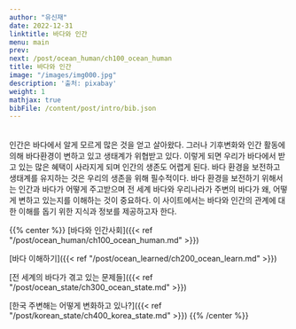 ```yaml
---
author: "유신재"
date: 2022-12-31
linktitle: 바다와 인간
menu: main
prev:
next: /post/ocean_human/ch100_ocean_human
title: 바다와 인간
image: "/images/img000.jpg"
description: '출처: pixabay'
weight: 1
mathjax: true
bibFile: /content/post/intro/bib.json
---
```


######     

인간은 바다에서 알게 모르게 많은 것을 얻고 살아왔다. 그러나 기후변화와 인간 활동에 의해 바다환경이 변하고 있고 생태계가 위협받고 있다. 이렇게 되면 우리가 바다에서 받고 있는 많은 혜택이 사라지게 되며 인간의 생존도 어렵게 된다. 바다 환경을 보전하고 생태계를 유지하는 것은 우리의 생존을 위해 필수적이다. 바다 환경을 보전하기 위해서는 인간과 바다가 어떻게 주고받으며 전 세계 바다와 우리나라가 주변의 바다가 왜, 어떻게 변하고 있는지를 이해하는 것이 중요하다. 이 사이트에서는 바다와 인간의 관계에 대한 이해를 돕기 위한 지식과 정보를 제공하고자 한다.



{{% center %}} 
[바다와 인간사회]({{< ref "/post/ocean_human/ch100_ocean_human.md" >}})


[바다 이해하기]({{< ref "/post/ocean_learned/ch200_ocean_learn.md" >}})

 
[전 세계의 바다가 겪고 있는 문제들]({{< ref "/post/ocean_state/ch300_ocean_state.md" >}})

[한국 주변해는 어떻게 변화하고 있나?]({{< ref "/post/korean_state/ch400_korea_state.md" >}}) {{% /center %}}




